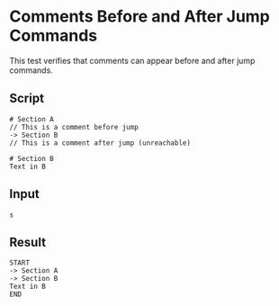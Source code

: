# Comments Before and After Jump Commands

This test verifies that comments can appear before and after jump commands.

## Script
```cuentitos
# Section A
// This is a comment before jump
-> Section B
// This is a comment after jump (unreachable)

# Section B
Text in B
```

## Input
```input
s
```

## Result
```result
START
-> Section A
-> Section B
Text in B
END
```
